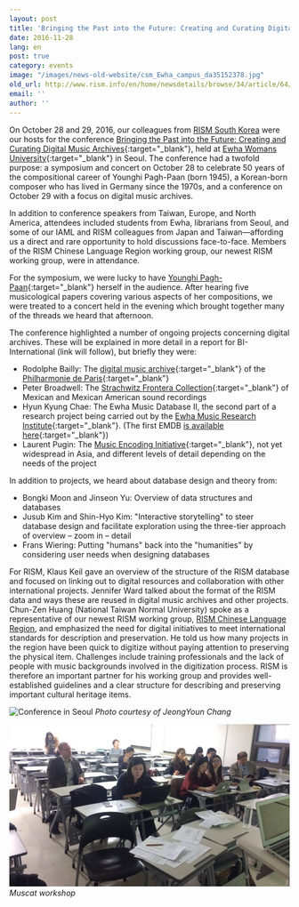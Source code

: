 ```yaml
---
layout: post
title: 'Bringing the Past into the Future: Creating and Curating Digital Music Archives (Seoul, South Korea)'
date: 2016-11-28
lang: en
post: true
category: events
image: "/images/news-old-website/csm_Ewha_campus_da35152378.jpg"
old_url: http://www.rism.info/en/home/newsdetails/browse/34/article/64/bringing-the-past-into-the-future-creating-and-curating-digital-music-archives-seoul-south-korea.html
email: ''
author: ''
---
```


On October 28 and 29, 2016, our colleagues from [RISM South Korea](http://ewha.kor.rism.info/index.php?id=528) were our hosts for the conference [Bringing the Past into the Future: Creating and Curating Digital Music Archives](http://www.emri2016.com/){:target="_blank"}, held at [Ewha Womans University](https://www.ewha.ac.kr/){:target="_blank"} in Seoul. The conference had a twofold purpose: a symposium and concert on October 28 to celebrate 50 years of the compositional career of Younghi Pagh-Paan (born 1945), a Korean-born composer who has lived in Germany since the 1970s, and a conference on October 29 with a focus on digital music archives.

In addition to conference speakers from Taiwan, Europe, and North America, attendees included students from Ewha, librarians from Seoul, and some of our IAML and RISM colleagues from Japan and Taiwan—affording us a direct and rare opportunity to hold discussions face-to-face. Members of the RISM Chinese Language Region working group, our newest RISM working group, were in attendance.

For the symposium, we were lucky to have [Younghi Pagh-Paan](http://www.pagh-paan.com/){:target="_blank"} herself in the audience. After hearing five musicological papers covering various aspects of her compositions, we were treated to a concert held in the evening which brought together many of the threads we heard that afternoon.

The conference highlighted a number of ongoing projects concerning digital archives. These will be explained in more detail in a report for BI-International (link will follow), but briefly they were:

- Rodolphe Bailly: The [digital music archive](http://live.philharmoniedeparis.fr/){:target="_blank"} of the [Philharmonie de Paris](http://philharmoniedeparis.fr/fr){:target="_blank"}
- Peter Broadwell: The [Strachwitz Frontera Collection](http://frontera.library.ucla.edu/){:target="_blank"} of Mexican and Mexican American sound recordings
- Hyun Kyung Chae: The Ewha Music Database II, the second part of a research project being carried out by the [Ewha Music Research Institute](https://www.ewha.ac.kr/mbs/ewhaen/subview.jsp?id=ewhaen_040302040200){:target="_blank"}. (The first EMDB [is available here](http://emusicdb.info/index.php?lang=en){:target="_blank"})
- Laurent Pugin: The [Music Encoding Initiative](http://music-encoding.org/){:target="_blank"}, not yet widespread in Asia, and different levels of detail depending on the needs of the project

In addition to projects, we heard about database design and theory from:

- Bongki Moon and Jinseon Yu: Overview of data structures and databases
- Jusub Kim and Shin-Hyo Kim: "Interactive storytelling" to steer database design and facilitate exploration using the three-tier approach of overview – zoom in – detail
- Frans Wiering: Putting "humans" back into the "humanities" by considering user needs when designing databases

For RISM, Klaus Keil gave an overview of the structure of the RISM database and focused on linking out to digital resources and collaboration with other international projects. Jennifer Ward talked about the format of the RISM data and ways these are reused in digital music archives and other projects. Chun-Zen Huang (National Taiwan Normal University) spoke as a representative of our newest RISM working group, [RISM Chinese Language Region](/working-groups.html), and emphasized the need for digital initiatives to meet international standards for description and preservation. He told us how many projects in the region have been quick to digitize without paying attention to preserving the physical item. Challenges include training professionals and the lack of people with music backgrounds involved in the digitization process. RISM is therefore an important partner for his working group and provides well-established guidelines and a clear structure for describing and preserving important cultural heritage items.

![Conference in Seoul](/resources-old-website/news/Panel_Fotographin_JeongYoun_Chang_5456_3632.JPG)
_Photo courtesy of JeongYoun Chang_

![Muscat workshop in Seoul](/resources-old-website/news/Workshop_webinar_960_557.jpg)
_Muscat workshop_